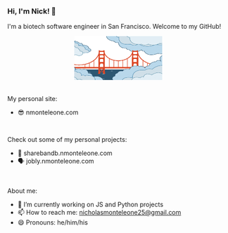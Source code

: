 ### Hi, I'm Nick! 👋

<!--
**nickmonteleone/nickmonteleone** is a ✨ _special_ ✨ repository because its `README.md` (this file) appears on your GitHub profile.
-->

 I'm a biotech software engineer in San Francisco. Welcome to my GitHub!

<div style="text-align:center">
    <img alt="San Francisco" src="./sf.gif" width="200" height="100"/>
</div>

<br>

My personal site:
- 😎 <a> nmonteleone.com </a>

<br>

Check out some of my personal projects:
- 🏡 <a> sharebandb.nmonteleone.com </a>
- 🗣️ <a> jobly.nmonteleone.com </a>

<br>

About me:
- 🔭 I’m currently working on JS and Python projects
- 📫 How to reach me: nicholasmonteleone25@gmail.com
- 😄 Pronouns: he/him/his